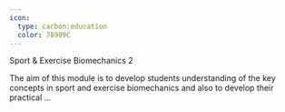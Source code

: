 ```yaml
---
icon:
  type: carbon:education
  color: 78909C
---
```

Sport & Exercise Biomechanics 2

The aim of this module is to develop students understanding of the key concepts in sport and exercise biomechanics and also to develop their practical ... 
